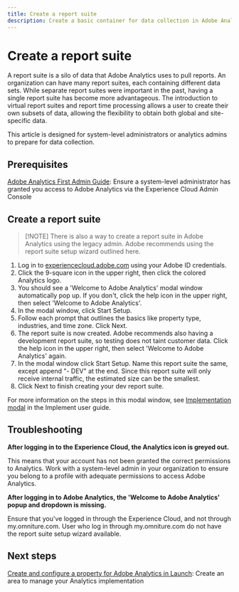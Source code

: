 ```yaml
---
title: Create a report suite
description: Create a basic container for data collection in Adobe Analytics.
---
```


# Create a report suite

A report suite is a silo of data that Adobe Analytics uses to pull reports. An organization can have many report suites, each containing different data sets. While separate report suites were important in the past, having a single report suite has become more advantageous. The introduction to virtual report suites and report time processing allows a user to create their own subsets of data, allowing the flexibility to obtain both global and site-specific data.

This article is designed for system-level administrators or analytics admins to prepare for data collection.

## Prerequisites

[Adobe Analytics First Admin Guide](first-admin-guide.md): Ensure a system-level administrator has granted you access to Adobe Analytics via the Experience Cloud Admin Console

## Create a report suite

> [!NOTE] There is also a way to create a report suite in Adobe Analytics using the legacy admin. Adobe recommends using the report suite setup wizard outlined here.

1. Log in to [experiencecloud.adobe.com](https://experiencecloud.adobe.com) using your Adobe ID credentials.
1. Click the 9-square icon in the upper right, then click the colored Analytics logo.
1. You should see a 'Welcome to Adobe Analytics' modal window automatically pop up. If you don't, click the help icon in the upper right, then select 'Welcome to Adobe Analytics'.
1. In the modal window, click Start Setup.
1. Follow each prompt that outlines the basics like property type, industries, and time zone. Click Next.
1. The report suite is now created. Adobe recommends also having a development report suite, so testing does not taint customer data. Click the help icon in the upper right, then select 'Welcome to Adobe Analytics' again.
1. In the modal window click Start Setup.
Name this report suite the same, except append "- DEV" at the end. Since this report suite will only receive internal traffic, the estimated size can be the smallest.
1. Click Next to finish creating your dev report suite.

For more information on the steps in this modal window, see [Implementation modal](/help/implement/prepare/implementation-modal.md) in the Implement user guide.

## Troubleshooting

**After logging in to the Experience Cloud, the Analytics icon is greyed out.**

This means that your account has not been granted the correct permissions to Analytics. Work with a system-level admin in your organization to ensure you belong to a profile with adequate permissions to access Adobe Analytics.

**After logging in to Adobe Analytics, the 'Welcome to Adobe Analytics' popup and dropdown is missing.**

Ensure that you've logged in through the Experience Cloud, and not through my.omniture.com. User who log in through my.omniture.com do not have the report suite setup wizard available.

## Next steps

[Create and configure a property for Adobe Analytics in Launch](/help/implement/implement-with-launch/create-analytics-property.md): Create an area to manage your Analytics implementation
